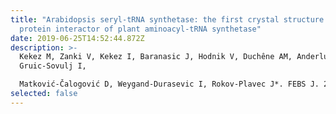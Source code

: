 ```yaml
---
title: "Arabidopsis seryl-tRNA synthetase: the first crystal structure and novel
  protein interactor of plant aminoacyl-tRNA synthetase"
date: 2019-06-25T14:52:44.872Z
description: >-
  Kekez M, Zanki V, Kekez I, Baranasic J, Hodnik V, Duchêne AM, Anderluh G,
  Gruic-Sovulj I,

  Matković-Čalogović D, Weygand-Durasevic I, Rokov-Plavec J*. FEBS J. 286 (2019) 536-554
selected: false
---
```

